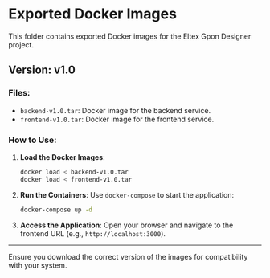 # Exported Docker Images

This folder contains exported Docker images for the Eltex Gpon Designer project.

## Version: v1.0

### Files:
- `backend-v1.0.tar`: Docker image for the backend service.
- `frontend-v1.0.tar`: Docker image for the frontend service.

### How to Use:

1. **Load the Docker Images**:
   ```bash
   docker load < backend-v1.0.tar
   docker load < frontend-v1.0.tar
   ```

2. **Run the Containers**:
   Use `docker-compose` to start the application:
   ```bash
   docker-compose up -d
   ```

3. **Access the Application**:
   Open your browser and navigate to the frontend URL (e.g., `http://localhost:3000`).

---

Ensure you download the correct version of the images for compatibility with your system.